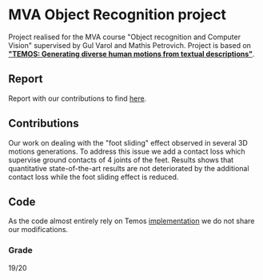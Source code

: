 # MVA Object Recognition project
Project realised for the MVA course "Object recognition and Computer Vision" supervised by Gul Varol and Mathis Petrovich. Project is based on [**"TEMOS: Generating diverse human motions from textual descriptions"**](http://arxiv.org/abs/2204.14109). 

## Report
Report with our contributions to find [here](https://github.com/RomanPlaud/RecVisProject/blob/master/report.pdf).

## Contributions
Our work on dealing with the "foot sliding" effect observed in several 3D motions generations. To address this issue we add a contact loss which supervise ground contacts of 4 joints of the feet. Results shows that quantitative state-of-the-art results are not deteriorated by the additional contact loss while the foot sliding effect is reduced.

## Code
As the code almost entirely rely on Temos [implementation](https://github.com/Mathux/TEMOS) we do not share our modifications.

### Grade 
19/20
